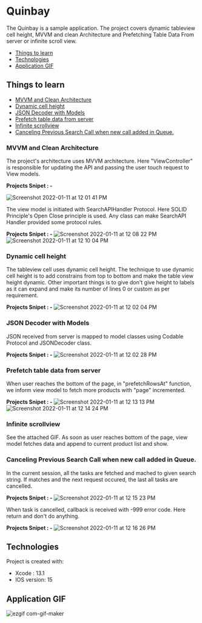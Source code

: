 # Quinbay
The Quinbay is a sample application. The project covers dynamic tableview cell height, MVVM and clean Architecture and Prefetching Table Data From server or infinite scroll view.

* [Things to learn](#things-to-learn)
* [Technologies](#technologies)
* [Application GIF](#application-gif)


## Things to learn
* [MVVM and Clean Architecture](#mvvm-and-clean-architecture)
* [Dynamic cell height](#dynamic-cell-height)
* [JSON Decoder with Models](#json-decoder)
* [Prefetch table data from server](#prefetch-data)
* [Infinite scrollview](#infinte-scrollview)
* [Canceling Previous Search Call when new call added in Queue.](#canceling-previous-search)

### MVVM and Clean Architecture

The project's architecture uses MVVM architecture. Here "ViewController" is responsible for updating the API and passing the user touch request to View models.

**Projects Snipet : -**

![Screenshot 2022-01-11 at 12 01 41 PM](https://user-images.githubusercontent.com/16226329/148893474-7bf883df-9a2b-4d93-bcfd-3bb9e082ddbd.png)

The view model is initiated with SearchAPIHandler Protocol. Here SOLID Principle's Open Close principle is used. Any class can make SearchAPI Handler provided some protocol rules.

**Projects Snipet : -**
![Screenshot 2022-01-11 at 12 08 22 PM](https://user-images.githubusercontent.com/16226329/148893508-c3ede005-b2d7-4579-b68d-db85d1e145cd.png)
![Screenshot 2022-01-11 at 12 10 04 PM](https://user-images.githubusercontent.com/16226329/148893715-3bb47823-35f2-4079-a601-4a9ca42d610e.png)


### Dynamic cell height

The tableview cell uses dynamic cell height. The technique to use dynamic cell height is to add constrains from top to bottom and make the table view height dynamic. Other important things is to give don't give height to labels as it can expand and make its number of lines 0 or custom as per requirement.

**Projects Snipet : -**
![Screenshot 2022-01-11 at 12 02 04 PM](https://user-images.githubusercontent.com/16226329/148893884-2a8ddbbb-15ab-449a-96dc-9951e801667c.png)

### JSON Decoder with Models

JSON received from server is mapped to model classes using Codable Protocol and JSONDecoder class.

**Projects Snipet : -**
![Screenshot 2022-01-11 at 12 02 28 PM](https://user-images.githubusercontent.com/16226329/148893923-39bd8ea1-acb9-45a0-8956-245c893f8c73.png)

### Prefetch table data from server

When user reaches the bottom of the page, in "prefetchRowsAt" function, we inform view model to fetch more products with "page" incremented.

**Projects Snipet : -**
![Screenshot 2022-01-11 at 12 13 13 PM](https://user-images.githubusercontent.com/16226329/148894032-49a08b95-6145-4235-ac6a-1f8691ed3389.png)
![Screenshot 2022-01-11 at 12 14 24 PM](https://user-images.githubusercontent.com/16226329/148894184-b7201e1d-3e9d-426d-9b46-509b179e7097.png)

### Infinite scrollview

See the attached GIF. As soon as user reaches bottom of the page, view model fetches data and append to current product list and show.

### Canceling Previous Search Call when new call added in Queue.

In the current session, all the tasks are fetched and mached to given search string. If matches and the next request occured, the last all tasks are cancelled.

**Projects Snipet : -**
![Screenshot 2022-01-11 at 12 15 23 PM](https://user-images.githubusercontent.com/16226329/148894297-cbc90dc0-845f-445e-842f-f27dd6f2ab05.png)

When task is cancelled, callback is received with -999 error code. Here return and don't do anything.

**Projects Snipet : -**
![Screenshot 2022-01-11 at 12 16 26 PM](https://user-images.githubusercontent.com/16226329/148894416-08fcc28c-35b1-4112-a2ec-012278048ae9.png)

    
## Technologies
Project is created with:
* Xcode : 13.1
* IOS version: 15

## Application GIF
![ezgif com-gif-maker](https://user-images.githubusercontent.com/16226329/148892640-9266b91b-c226-46e5-91f2-ab0a3d4767b6.gif)
